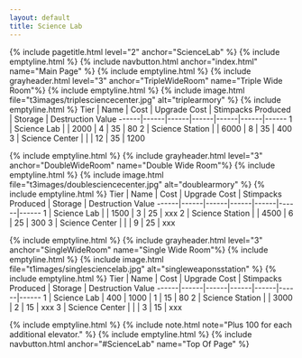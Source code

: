 ```yaml
---
layout: default
title: Science Lab
---
```

{% include pagetitle.html level="2" anchor="ScienceLab" %}
{% include emptyline.html %}
{% include navbutton.html anchor="index.html" name="Main Page" %}
{% include emptyline.html %}
{% include grayheader.html level="3" anchor="TripleWideRoom" name="Triple Wide Room"%}
{% include emptyline.html %}
{% include image.html file="t3images/triplesciencecenter.jpg" alt="triplearmory" %}
{% include emptyline.html %}
Tier | Name | Cost | Upgrade Cost | Stimpacks Produced | Storage | Destruction Value
------|------|------|------|------|------|------
1 | Science Lab | | 2000 | 4 | 35 | 80
2 | Science Station | | 6000 | 8 | 35 | 400
3 | Science Center | | | 12 | 35 | 1200

{% include emptyline.html %}
{% include grayheader.html level="3" anchor="DoubleWideRoom" name="Double Wide Room"%}
{% include emptyline.html %}
{% include image.html file="t3images/doublesciencecenter.jpg" alt="doublearmory" %}
{% include emptyline.html %}
Tier | Name | Cost | Upgrade Cost | Stimpacks Produced | Storage | Destruction Value
------|------|------|------|------|------|------
1 | Science Lab | | 1500 | 3 | 25 | xxx
2 | Science Station | | 4500 | 6 | 25 | 300
3 | Science Center | | | 9 | 25 | xxx

{% include emptyline.html %}
{% include grayheader.html level="3" anchor="SingleWideRoom" name="Single Wide Room"%}
{% include emptyline.html %}
{% include image.html file="t1images/singlesciencelab.jpg" alt="singleweaponsstation" %}
{% include emptyline.html %}
Tier | Name | Cost | Upgrade Cost | Stimpacks Produced | Storage | Destruction Value
------|------|------|------|------|------|------
1 | Science Lab | 400 | 1000 | 1 | 15 | 80
2 | Science Station | | 3000 | 2 | 15 | xxx
3 | Science Center | | | 3 | 15 | xxx

{% include emptyline.html %}
{% include note.html note="Plus 100 for each additional elevator." %}
{% include emptyline.html %}
{% include navbutton.html anchor="#ScienceLab" name="Top Of Page" %}
